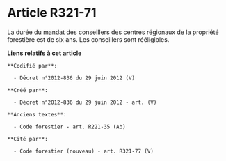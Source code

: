 # Article R321-71

La durée du mandat des conseillers des centres régionaux de la propriété forestière est de six ans. Les conseillers sont
rééligibles.

**Liens relatifs à cet article**

	**Codifié par**:

	  - Décret n°2012-836 du 29 juin 2012 (V)

	**Créé par**:

	  - Décret n°2012-836 du 29 juin 2012 - art. (V)

	**Anciens textes**:

	  - Code forestier - art. R221-35 (Ab)

	**Cité par**:

	  - Code forestier (nouveau) - art. R321-77 (V)
